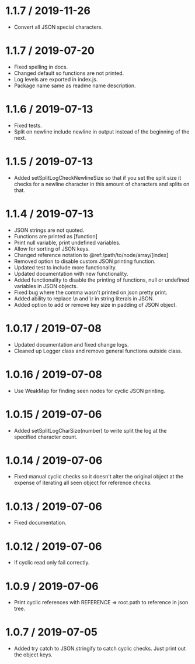 # 1.1.7 / 2019-11-26

- Convert all JSON special characters.

# 1.1.7 / 2019-07-20

- Fixed spelling in docs.
- Changed default so functions are not printed.
- Log levels are exported in index.js.
- Package name same as readme name description.

# 1.1.6 / 2019-07-13

- Fixed tests.
- Split on newline include newline in output instead of the beginning of the next.

# 1.1.5 / 2019-07-13

- Added setSplitLogCheckNewlineSize so that if you set the split size it checks for a newline character in this amount of characters and splits on that.

# 1.1.4 / 2019-07-13

- JSON strings are not quoted.
- Functions are printed as [function]
- Print null variable, print undefined variables.
- Allow for sorting of JSON keys.
- Changed reference notation to @ref:/path/to/node/array/[index]
- Removed option to disable custom JSON printing function.
- Updated test to include more functionality.
- Updated documentation with new functionality.
- Added functionality to disable the printing of functions, null or undefined variables in JSON objects.
- Fixed bug where the comma wasn't printed on json pretty print.
- Added ability to replace \n and \r in string literals in JSON.
- Added option to add or remove key size in padding of JSON object.

# 1.0.17 / 2019-07-08

- Updated documentation and fixed change logs.
- Cleaned up Logger class and remove general functions outside class.

# 1.0.16 / 2019-07-08

- Use WeakMap for finding seen nodes for cyclic JSON printing.

# 1.0.15 / 2019-07-06

- Added setSplitLogCharSize(number) to write split the log at the specified character count.

# 1.0.14 / 2019-07-06

- Fixed manual cyclic checks so it doesn't alter the original object at the expense of iterating all seen object for reference checks.

# 1.0.13 / 2019-07-06

- Fixed documentation.

# 1.0.12 / 2019-07-06

- If cyclic read only fail correctly.

# 1.0.9 / 2019-07-06

- Print cyclic references with REFERENCE => root.path to reference in json tree.

# 1.0.7 / 2019-07-05

- Added try catch to JSON.stringify to catch cyclic checks. Just print out the object keys.
